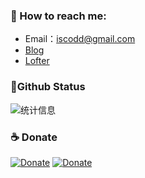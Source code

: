 ### 💬 How to reach me:  
- Email：iscodd@gmail.com 
- [Blog](https://iscod.github.io) 
- [Lofter](http://iscod.lofter.com/) 

###  📌Github Status 

![统计信息](https://github-readme-stats.vercel.app/api?username=iscod&show_icons=true&title_color=fffffc&icon_color=FFFFFF&text_color=FFFFFF&bg_color=fa9191)


### ☕️ Donate

[![Donate](https://img.shields.io/badge/Donate-WebChat-green.svg)](YOUR_EMAIL_CODE)
[![Donate](https://img.shields.io/badge/Donate-AliPay-green.svg)](YOUR_EMAIL_CODE)


